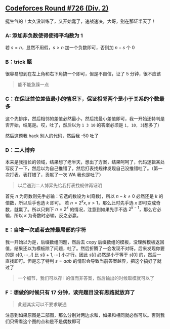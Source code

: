 ## [Codeforces Round #726 (Div. 2)](https://codeforces.com/contest/1537)

挺生气的！太久没训练了，又开始蠢了，速战速决，大哥，别在那证半天了！

### A: 添加非负数使得使得平均数为 1

若 $s = n$，显然不用假，$s > n$ 加一个负数即可，否则加 $n - s$ 个 0

### B：trick 题

很容易想到在左上角和右下角搞一个即可，但是不自信，证了 5 分钟，很不应该

> 能不能急躁一点

### C：在保证首位差值最小的情况下，保证相邻两个是小于关系的个数最多

这个先排序，然后相邻的差值必然最小，然后找最小差值即可，我一开始还特判是否开始，结尾是。哎，吐了，然后以为 
`1 3 10` 的答案必须是 `1, 10, 3`(想多了)

然后这题我 hack 别人的代码，然后我 -50 吐了

### D：二人博弈

本来是我擅长的领域，结果想了老半天，想出了方案，结果呵呵了，代码逻辑某处写反了一下，然后以为自己推错了，然后打表找规律发现自己没推错吐了。（第一次打表，表打错了，贡献了一次 WA 我也是吐了）

> 以后遇到二人博弈先给我打表找规律再证明

首先 $n$ 为奇数则先手必输：它选的数设为 $k$(奇数)，所以 $n - k \neq 0$ 必然还是 $k$ 的倍数，所以后手也选 $k$ 即可。
若 $n = 2^k x, x > 1$，那么此时先手选 $x$ 即可变成奇数，就赢了。所以只剩下 $n = 2^k$ 的情况，注意到如果先手不选  $2^{k - 1}$，那么它必输，所以 $k$ 为奇数时必输，反之必赢。

### E：自增一次或者去掉最尾部的字符

我一开始以为是，后缀数组问题，然后去 copy 后缀数组的模板，没理解模板返回值，结果还以为模板除了问题，吐了。然后折腾了一会发现不对呀。后来发现你要的是 $s[0,\cdots, i]$ 比 $s[i + 1, \cdots]$ 小才行。因此 $s[i]$ 必然是小于等于 $s[0]$ 的，然后一直找即可。但是忘了特判 $s = aab$ 的情形会导致当前答案越界，把这个搞好了就过了


> 一个细节，我们可以存 i 的值而非答案，然后输出的时候取模就可以了

### F：想做的时候只有 17 分钟，读完题目没有思路就放弃了

> 此题其实可以不要求联通

注意到如果原图是二部图，那么分别对两边求和，如果和相同就必然可以。否则我们只需看这个图的点和是不是偶数即可
